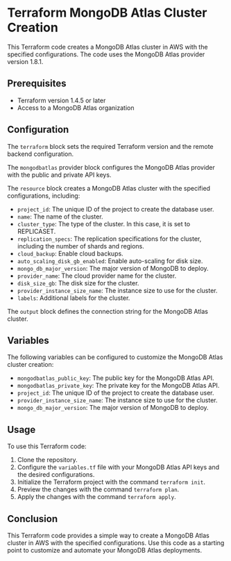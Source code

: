 # Terraform MongoDB Atlas Cluster Creation

This Terraform code creates a MongoDB Atlas cluster in AWS with the specified configurations. The code uses the MongoDB Atlas provider version 1.8.1.

## Prerequisites

* Terraform version 1.4.5 or later
* Access to a MongoDB Atlas organization

## Configuration

The `terraform` block sets the required Terraform version and the remote backend configuration.

The `mongodbatlas` provider block configures the MongoDB Atlas provider with the public and private API keys.

The `resource` block creates a MongoDB Atlas cluster with the specified configurations, including:

* `project_id`: The unique ID of the project to create the database user.
* `name`: The name of the cluster.
* `cluster_type`: The type of the cluster. In this case, it is set to REPLICASET.
* `replication_specs`: The replication specifications for the cluster, including the number of shards and regions.
* `cloud_backup`: Enable cloud backups.
* `auto_scaling_disk_gb_enabled`: Enable auto-scaling for disk size.
* `mongo_db_major_version`: The major version of MongoDB to deploy.
* `provider_name`: The cloud provider name for the cluster.
* `disk_size_gb`: The disk size for the cluster.
* `provider_instance_size_name`: The instance size to use for the cluster.
* `labels`: Additional labels for the cluster.

The `output` block defines the connection string for the MongoDB Atlas cluster.

## Variables

The following variables can be configured to customize the MongoDB Atlas cluster creation:

* `mongodbatlas_public_key`: The public key for the MongoDB Atlas API.
* `mongodbatlas_private_key`: The private key for the MongoDB Atlas API.
* `project_id`: The unique ID of the project to create the database user.
* `provider_instance_size_name`: The instance size to use for the cluster.
* `mongo_db_major_version`: The major version of MongoDB to deploy.

## Usage

To use this Terraform code:

1. Clone the repository.
2. Configure the `variables.tf` file with your MongoDB Atlas API keys and the desired configurations.
3. Initialize the Terraform project with the command `terraform init`.
4. Preview the changes with the command `terraform plan`.
5. Apply the changes with the command `terraform apply`.

## Conclusion

This Terraform code provides a simple way to create a MongoDB Atlas cluster in AWS with the specified configurations. Use this code as a starting point to customize and automate your MongoDB Atlas deployments.
